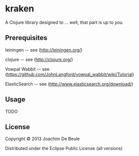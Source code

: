 # kraken

A Clojure library designed to ... well, that part is up to you.

## Prerequisites

leiningen -- see (http://leiningen.org/)

clojure -- see (http://clojure.org/)

Vowpal Wabbit -- see (https://github.com/JohnLangford/vowpal_wabbit/wiki/Tutorial)

ElasticSearch -- see (http://www.elasticsearch.org/download/)

## Usage

TODO

## License

Copyright © 2013 Joachim De Beule

Distributed under the Eclipse Public License (all versions)
